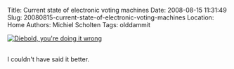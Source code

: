 Title: Current state of electronic voting machines
Date: 2008-08-15 11:31:49
Slug: 20080815-current-state-of-electronic-voting-machines
Location: Home
Authors: Michiel Scholten
Tags: olddammit

<div class="content-image"><div><a href="http://xkcd.com/463/"><img src="http://aquariusoft.org/~mbscholt/images/content/voting_machines_500px.png" alt="Diebold, you're doing it wrong" title="Diebold, you're doing it wrong" /></a></div></div>
<br style="clear: both;" />

<p>I couldn't have said it better.</p>